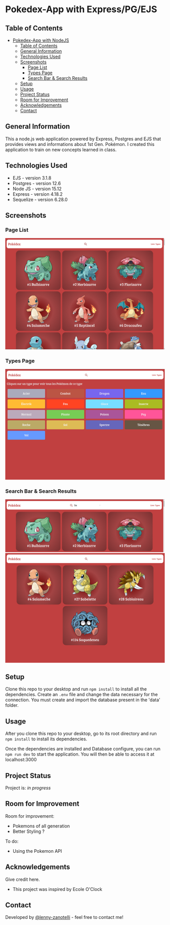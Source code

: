 # Pokedex-App with Express/PG/EJS

## Table of Contents
- [Pokedex-App with NodeJS](#pokedex-app-with-nodejs)
  - [Table of Contents](#table-of-contents)
  - [General Information](#general-information)
  - [Technologies Used](#technologies-used)
  - [Screenshots](#screenshots)
    - [Page List](#page-list)
    - [Types Page](#types-page)
    - [Search Bar \& Search Results](#search-bar--search-results)
  - [Setup](#setup)
  - [Usage](#usage)
  - [Project Status](#project-status)
  - [Room for Improvement](#room-for-improvement)
  - [Acknowledgements](#acknowledgements)
  - [Contact](#contact)



## General Information
  This a node.js web application powered by Express, Postgres and EJS that provides views and informations about 1st Gen. Pokémon.
  I created this application to train on new concepts learned in class.


## Technologies Used
- EJS - version 3.1.8
- Postgres - version 12.6
- Node JS - version 15.12
- Express - version 4.18.2
- Sequelize - version 6.28.0

## Screenshots

### Page List
![Page List](./screenshot/liste_page.png)

### Types Page
![Types Page](./screenshot/types_page.png)

### Search Bar & Search Results
![Search Bar](./screenshot/search_bar.png)
![Search Results](./screenshot/search_results.png)


## Setup
Clone this repo to your desktop and run `npm install` to install all the dependencies.
Create an `.env` file and change the data necessary for the connection.
You must create and import the database present in the 'data' folder. 

## Usage
After you clone this repo to your desktop, go to its root directory and run `npm install` to install its dependencies.

Once the dependencies are installed and Database configure, you can run  `npm run dev` to start the application. You will then be able to access it at localhost:3000

## Project Status
Project is: _in progress_


## Room for Improvement

Room for improvement:
- Pokemons of all generation
- Better Styling ?

To do:
- Using the Pokemon API


## Acknowledgements
Give credit here.
- This project was inspired by Ecole O'Clock


## Contact
Developed by [@lenny-zanotelli](https://www.linkedin.com/in/lenny-zanotelli/) - feel free to contact me!


